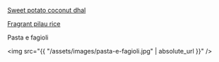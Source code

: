 
[Sweet potato coconut dhal](https://www.hellofresh.com.au/recipes/sweet-potato-coconut-dhal-5a9cdf7730006c329e69bff2)

[Fragrant pilau rice](https://www.bbc.com/food/recipes/fragrantpilaurice_67870)

Pasta e fagioli

<img src="{{ "/assets/images/pasta-e-fagioli.jpg" | absolute_url }}" />
